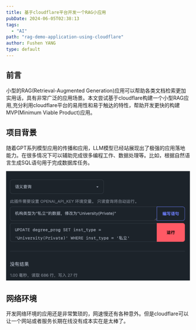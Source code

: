 ```yaml
---
title: 基于cloudflare平台开发一个RAG小应用
pubDate: 2024-06-05T02:38:13
tags:
  - "AI"
path: "rag-demo-application-using-cloudflare"
author: Fushen YANG
type: default
---
```


## 前言

小型的RAG(Retrieval-Augmented Generation)应用可以帮助各类文档检索更加实用话，具有非常广泛的应用场景。本文尝试基于cloudflare构建一个小型RAG应用,充分利用cloudflare平台的易用性和易于触达的特性，帮助开发更快的构建MVP(Minimum Viable Product)应用。

## 项目背景

随着GPT系列模型应用的传播和应用，LLM模型已经站展现出了极强的应用落地能力。在很多情况下可以辅助完成很多编程工作、数据处理等。比如，根据自然语言生成SQL语句用于完成数据库任务。

![特别好的一个列子](11/ai-sql.png)

## 网络环境

开发网络环境的应用还是非常繁琐的，网速慢还有各种意外。但是cloudflare可以让一个网站或者服务长期在线没有成本实在是太棒了。
